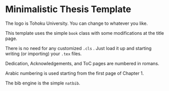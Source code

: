 # Minimalistic Thesis Template

The logo is Tohoku University. You can change to whatever you like.

This template uses the simple `book` class with some modifications at the title page.

There is no need for any customized `.cls` . Just load it up and starting writing (or importing) your `.tex` files.

Dedication, Acknowledgements, and ToC pages are numbered in romans.

Arabic numbering is used starting from the first page of Chapter 1.

The bib engine is the simple `natbib`.
